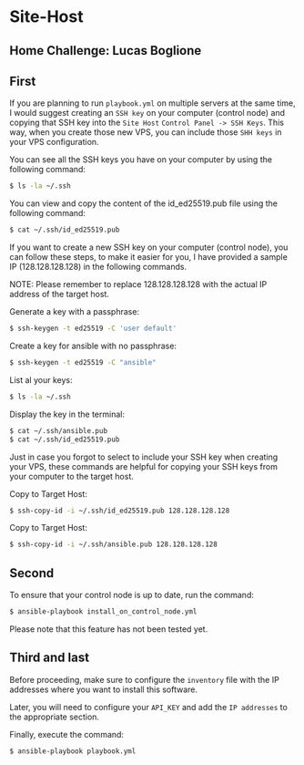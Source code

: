 # Site-Host 

## Home Challenge: Lucas Boglione

## First

If you are planning to run `playbook.yml` on multiple servers at the same time, I would suggest creating an `SSH key` on your computer (control node) and copying that SSH key into the `Site Host` `Control Panel -> SSH Keys`. This way, when you create those new VPS, you can include those `SHH keys` in your VPS configuration.


You can see all the SSH keys you have on your computer by using the following command:

```bash
$ ls -la ~/.ssh
```


You can view and copy the content of the id_ed25519.pub file using the following command:

```bash
$ cat ~/.ssh/id_ed25519.pub
```


If you want to create a new SSH key on your computer (control node), you can follow these steps, to make it easier for you, I have provided a sample IP (128.128.128.128) in the following commands.

NOTE: Please remember to replace 128.128.128.128 with the actual IP address of the target host.


Generate a key with a passphrase:

```bash
$ ssh-keygen -t ed25519 -C 'user default'
```


Create a key for ansible with no passphrase:

```bash
$ ssh-keygen -t ed25519 -C "ansible"
```


List al your keys:

```bash
$ ls -la ~/.ssh
```


Display the key in the terminal:

```bash
$ cat ~/.ssh/ansible.pub
$ cat ~/.ssh/id_ed25519.pub
```


Just in case you forgot to select to include your SSH key when creating your VPS, these commands are helpful for copying your SSH keys from your computer to the target host.


Copy to Target Host:

```bash
$ ssh-copy-id -i ~/.ssh/id_ed25519.pub 128.128.128.128
```


Copy to Target Host:

```bash
$ ssh-copy-id -i ~/.ssh/ansible.pub 128.128.128.128
```


## Second

To ensure that your control node is up to date, run the command:

```bash
$ ansible-playbook install_on_control_node.yml
```


Please note that this feature has not been tested yet.


## Third and last

Before proceeding, make sure to configure the `inventory` file with the IP addresses where you want to install this software.

Later, you will need to configure your `API_KEY` and add the `IP addresses` to the appropriate section.

Finally, execute the command:

```bash
$ ansible-playbook playbook.yml
```

